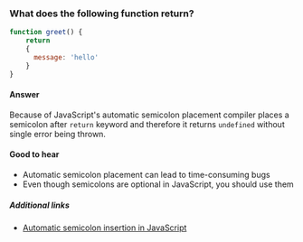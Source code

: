 ### What does the following function return?

```js
function greet() {
    return
    {
      message: 'hello'
    }
}
```

#### Answer

Because of JavaScript's automatic semicolon placement compiler places a semicolon after `return` keyword and therefore it returns `undefined` without single error being thrown.

#### Good to hear

* Automatic semicolon placement can lead to time-consuming bugs
* Even though semicolons are optional in JavaScript, you should use them

##### Additional links

* [Automatic semicolon insertion in JavaScript](http://2ality.com/2011/05/semicolon-insertion.html)

<!-- tags: (javascript) -->
